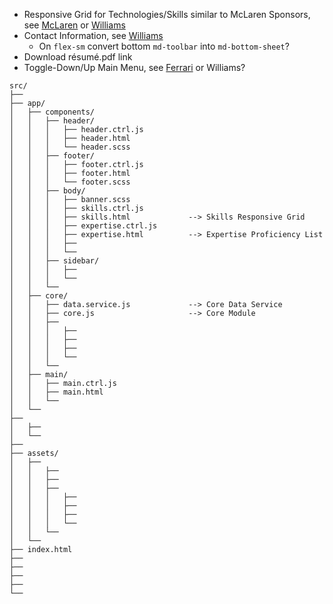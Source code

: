 
* Responsive Grid for Technologies/Skills similar to McLaren Sponsors, see [McLaren](http://www.mclaren.com/formula1/car/#partners) or [Williams](http://www.williamsf1.com/racing#our-partner-logos)
* Contact Information, see [Williams](http://www.williamsf1.com/racing#contact)
  * On `flex-sm` convert bottom `md-toolbar` into `md-bottom-sheet`?
* Download résumé.pdf link
* Toggle-Down/Up Main Menu, see [Ferrari]() or Williams?

```
src/
├── 
├── app/
│   ├── components/
│   │   ├── header/
│   │   │   ├── header.ctrl.js
│   │   │   ├── header.html
│   │   │   └── header.scss
│   │   ├── footer/
│   │   │   ├── footer.ctrl.js
│   │   │   ├── footer.html
│   │   │   └── footer.scss
│   │   ├── body/
│   │   │   ├── banner.scss
│   │   │   ├── skills.ctrl.js
│   │   │   ├── skills.html             --> Skills Responsive Grid
│   │   │   ├── expertise.ctrl.js
│   │   │   ├── expertise.html          --> Expertise Proficiency List
│   │   │   ├── 
│   │   │   └── 
│   │   ├── sidebar/
│   │   │   ├── 
│   │   │   └── 
│   │   └── 
│   ├── core/
│   │   ├── data.service.js             --> Core Data Service
│   │   ├── core.js                     --> Core Module
│   │   ├── 
│   │   │   ├── 
│   │   │   ├── 
│   │   │   ├── 
│   │   │   └── 
│   │   └── 
│   ├── main/
│   │   ├── main.ctrl.js
│   │   ├── main.html
│   │   └── 
│   └── 
├── 
│   ├── 
│   └── 
├── 
├── assets/
│   ├── 
│   │   ├── 
│   │   ├── 
│   │   ├── 
│   │   │   ├── 
│   │   │   ├── 
│   │   │   ├── 
│   │   │   └── 
│   │   └── 
│   └── 
├── index.html
├── 
├── 
├── 
├── 
└── 
```